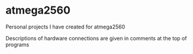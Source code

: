 # atmega2560
Personal projects I have created for atmega2560 

Descriptions of hardware connections are given in comments at the top of programs

